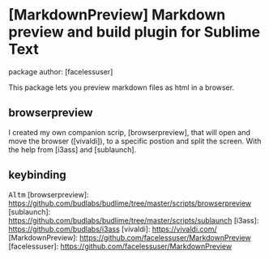 # [MarkdownPreview] Markdown preview and build plugin for Sublime Text
package author: [facelessuser]  

This package lets you preview markdown files as html in a browser.  

## browserpreview
I created my own companion scrip, [browserpreview], that will open and move the browser ([vivaldi]), to a specific postion and split the screen. With the help from [i3ass] and [sublaunch].  

## keybinding  
<kbd>Alt</kbd><kbd>m</kbd>
[browserpreview]: https://github.com/budlabs/budlime/tree/master/scripts/browserpreview
[sublaunch]: https://github.com/budlabs/budlime/tree/master/scripts/sublaunch
[i3ass]: https://github.com/budlabs/i3ass
[vivaldi]: https://vivaldi.com/
[MarkdownPreview]: https://github.com/facelessuser/MarkdownPreview
[facelessuser]: https://github.com/facelessuser/MarkdownPreview

